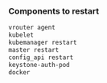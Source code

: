 ### Components to restart

```txt
vrouter agent
kubelet
kubemanager restart
master restart
config_api restart
keystone-auth-pod
docker
```

